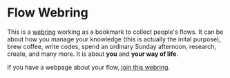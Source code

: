 # Flow Webring

This is a [webring](https://en.wikipedia.org/wiki/Webring) working as a bookmark to collect people's flows. It can be about how you manage your knowledge (this is actually the inital purpose), brew coffee, write codes, spend an ordinary Sunday afternoon, research, create, and many more. It is about **you** and **your way of life**.

If you have a webpage about your flow, [join this webring](https://flow-webring.netlify.app).